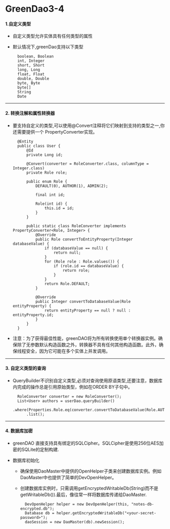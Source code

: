 # GreenDao3-4

#### 1.自定义类型

- 自定义类型允许实体具有任何类型的属性

- 默认情况下,greenDao支持以下类型

        boolean, Boolean
        int, Integer
        short, Short
        long, Long
        float, Float
        double, Double
        byte, Byte
        byte[]
        String
        Date
---

#### 2. 转换注解和属性转换器

- 要支持自定义的类型,可以使用@Convert注释将它们映射到支持的类型之一,你还需要提供一个 PropertyConverter实现。

        @Entity
        public class User {
            @Id
            private Long id;

            @Convert(converter = RoleConverter.class, columnType = Integer.class)
            private Role role;

            public enum Role {
                DEFAULT(0), AUTHOR(1), ADMIN(2);
                
                final int id;
                
                Role(int id) {
                    this.id = id;
                }
            }

            public static class RoleConverter implements PropertyConverter<Role, Integer> {
                @Override
                public Role convertToEntityProperty(Integer databaseValue) {
                    if (databaseValue == null) {
                        return null;
                    }
                    for (Role role : Role.values()) {
                        if (role.id == databaseValue) {
                            return role;
                        }
                    }
                    return Role.DEFAULT;
                }

                @Override
                public Integer convertToDatabaseValue(Role entityProperty) {
                    return entityProperty == null ? null : entityProperty.id;
                }
            }
        }

- 注意：为了获得最佳性能，greenDAO将为所有转换使用单个转换器实例。确保除了无参数默认构造函数之外，转换器不具有任何其他构造函数。此外，确保线程安全，因为它可能在多个实体上并发调用。
---

#### 3. 自定义类型的查询

- QueryBuilder不识别自定义类型,必须对查询使用原语类型,还要注意，数据库内完成的操作总是引用原始类型，例如在ORDER BY子句中。

        RoleConverter converter = new RoleConverter();
        List<User> authors = userDao.queryBuilder()
            .where(Properties.Role.eq(converter.convertToDatabaseValue(Role.AUTHOR)))
            .list();
---

#### 4. 数据库加密

- greenDAO 直接支持具有绑定的SQLCipher。SQLCipher是使用256位AES加密的SQLite的定制构建.

- 数据库初始化

    - 确保使用DaoMaster中提供的OpenHelper子类来创建数据库实例。例如DaoMaster中也提供了简单的DevOpenHelper。

    - 创建数据库实例时，只需调用getEncryptedWritableDb(String)而不是getWritableDb()).最后，像往常一样将数据库传递给DaoMaster.

            DevOpenHelper helper = new DevOpenHelper(this, "notes-db-encrypted.db");
            Database db = helper.getEncryptedWritableDb("<your-secret-password>");
            daoSession = new DaoMaster(db).newSession();
